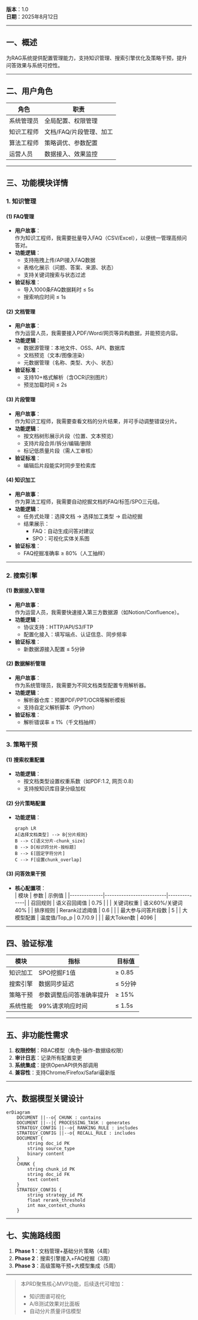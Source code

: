 
**版本**：1.0  
**日期**：2025年8月12日  

---

## **一、概述**
为RAG系统提供配置管理能力，支持知识管理、搜索引擎优化及策略干预，提升问答效果与系统可控性。

---

## **二、用户角色**
| 角色          | 职责                     |
|---------------|--------------------------|
| 系统管理员    | 全局配置、权限管理       |
| 知识工程师    | 文档/FAQ/片段管理、加工  |
| 算法工程师    | 策略调优、参数配置       |
| 运营人员      | 数据接入、效果监控       |

---

## **三、功能模块详情**
### **1. 知识管理**
#### **(1) FAQ管理**
- **用户故事**：  
  作为知识工程师，我需要批量导入FAQ（CSV/Excel），以便统一管理高频问答对。  
- **功能逻辑**：  
  - 支持拖拽上传/API接入FAQ数据  
  - 表格化展示（问题、答案、来源、状态）  
  - 支持关键词搜索与状态过滤  
- **验证标准**：  
  - 导入1000条FAQ数据耗时 ≤ 5s  
  - 搜索响应时间 ≤ 1s  

#### **(2) 文档管理**
- **用户故事**：  
  作为运营人员，我需要接入PDF/Word/网页等异构数据，并能预览内容。  
- **功能逻辑**：  
  - 数据源管理：本地文件、OSS、API、数据库  
  - 文档预览（文本/图像渲染）  
  - 元数据管理（名称、类型、大小、状态）  
- **验证标准**：  
  - 支持10+格式解析（含OCR识别图片）  
  - 预览加载时间 ≤ 2s  

#### **(3) 片段管理**
- **用户故事**：  
  作为知识工程师，我需要查看文档的分片结果，并可手动调整错误分片。  
- **功能逻辑**：  
  - 按文档树形展示片段（位置、文本预览）  
  - 支持片段合并/拆分/编辑/删除  
  - 标记低质量片段（需人工审核）  
- **验证标准**：  
  - 编辑后片段能实时同步至检索库  

#### **(4) 知识加工**
- **用户故事**：  
  作为算法工程师，我需要自动挖掘文档的FAQ/标签/SPO三元组。  
- **功能逻辑**：  
  - 任务式处理：选择文档 → 选择加工类型 → 启动挖掘  
  - 结果展示：  
    - FAQ：自动生成问答对建议  
    - SPO：可视化实体关系图  
- **验证标准**：  
  - FAQ挖掘准确率 ≥ 80%（人工抽样）  

---

### **2. 搜索引擎**
#### **(1) 数据接入管理**
- **用户故事**：  
  作为运营人员，我需要快速接入第三方数据源（如Notion/Confluence）。  
- **功能逻辑**：  
  - 协议支持：HTTP/API/S3/FTP  
  - 配置化接入：填写端点、认证信息、同步频率  
- **验证标准**：  
  - 新数据源接入配置 ≤ 5分钟  

#### **(2) 数据解析管理**
- **用户故事**：  
  作为系统管理员，我需要为不同文档类型配置专用解析器。  
- **功能逻辑**：  
  - 解析器仓库：预置PDF/PPT/OCR等解析模板  
  - 支持自定义解析脚本（Python）  
- **验证标准**：  
  - 解析错误率 ≤ 1%（千文档抽样）  

---

### **3. 策略干预**
#### **(1) 搜索权重配置**
- **功能逻辑**：  
  - 按文档类型设置权重系数（如PDF:1.2, 网页:0.8）  
  - 支持按知识库目录分级加权  

#### **(2) 分片策略配置**
- **功能逻辑**：  
  ```mermaid
  graph LR
  A[选择文档类型] --> B{分片规则}
  B --> C[语义分片-chunk_size]
  B --> D[标识符分片-按标题]
  B --> E[固定字符分片]
  C --> F[设置chunk_overlap]
  ```

#### **(3) 问答效果干预**
- **核心配置项**：  
  | 模块         | 参数                     | 示例值       |
  |--------------|--------------------------|--------------|
  | 召回规则     | 语义召回阈值            | 0.75         |
  |              | 关键词权重              | 语义60%/关键词40% |
  | 排序规则     | Rerank过滤阈值          | 0.6          |
  |              | 最大参与问答片段数      | 5            |
  | 大模型配置   | 温度值/Top_p            | 0.7/0.9      |
  |              | 最大Token数             | 4096         |

---

## **四、验证标准**
| 模块         | 指标                     | 目标值          |
|--------------|--------------------------|-----------------|
| 知识加工     | SPO挖掘F1值             | ≥ 0.85         |
| 搜索引擎     | 数据同步延迟            | ≤ 5分钟        |
| 策略干预     | 参数调整后问答准确率提升 | ≥ 15%          |
| 系统性能     | 99%请求响应时间         | ≤ 1.5s         |

---

## **五、非功能性需求**
1. **权限控制**：RBAC模型（角色-操作-数据级权限）
2. **审计日志**：记录所有配置变更
3. **系统集成**：提供OpenAPI供外部调用
4. **兼容性**：支持Chrome/Firefox/Safari最新版

---

## **六、数据模型关键设计**
```mermaid
erDiagram
    DOCUMENT ||--o{ CHUNK : contains
    DOCUMENT ||--|{ PROCESSING_TASK : generates
    STRATEGY_CONFIG ||--o{ RANKING_RULE : includes
    STRATEGY_CONFIG ||--o{ RECALL_RULE : includes
    DOCUMENT {
        string doc_id PK
        string source_type
        binary content
    }
    CHUNK {
        string chunk_id PK
        string doc_id FK
        text content
    }
    STRATEGY_CONFIG {
        string strategy_id PK
        float rerank_threshold
        int max_context_chunks
    }
```

---

## **七、实施路线图**
1. **Phase 1**：文档管理+基础分片策略（4周）
2. **Phase 2**：搜索引擎接入+FAQ挖掘（3周）
3. **Phase 3**：高级策略干预+大模型集成（5周）

---
> 本PRD聚焦核心MVP功能，后续迭代可增加：  
> - 知识图谱可视化  
> - A/B测试效果对比面板  
> - 自动分片质量评估模型